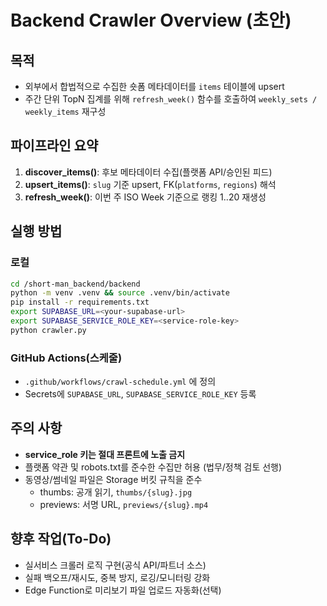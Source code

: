 # Backend Crawler Overview (초안)

## 목적
- 외부에서 합법적으로 수집한 숏폼 메타데이터를 `items` 테이블에 upsert
- 주간 단위 TopN 집계를 위해 `refresh_week()` 함수를 호출하여 `weekly_sets / weekly_items` 재구성

## 파이프라인 요약
1. **discover_items()**: 후보 메타데이터 수집(플랫폼 API/승인된 피드)
2. **upsert_items()**: `slug` 기준 upsert, FK(`platforms`, `regions`) 해석
3. **refresh_week()**: 이번 주 ISO Week 기준으로 랭킹 1..20 재생성

## 실행 방법
### 로컬
```bash
cd /short-man_backend/backend
python -m venv .venv && source .venv/bin/activate
pip install -r requirements.txt
export SUPABASE_URL=<your-supabase-url>
export SUPABASE_SERVICE_ROLE_KEY=<service-role-key>
python crawler.py
```

### GitHub Actions(스케줄)
- `.github/workflows/crawl-schedule.yml` 에 정의
- Secrets에 `SUPABASE_URL`, `SUPABASE_SERVICE_ROLE_KEY` 등록

## 주의 사항
- **service_role 키는 절대 프론트에 노출 금지**
- 플랫폼 약관 및 robots.txt를 준수한 수집만 허용 (법무/정책 검토 선행)
- 동영상/썸네일 파일은 Storage 버킷 규칙을 준수
  - thumbs: 공개 읽기, `thumbs/{slug}.jpg`
  - previews: 서명 URL, `previews/{slug}.mp4`

## 향후 작업(To-Do)
- 실서비스 크롤러 로직 구현(공식 API/파트너 소스)
- 실패 백오프/재시도, 중복 방지, 로깅/모니터링 강화
- Edge Function로 미리보기 파일 업로드 자동화(선택)
